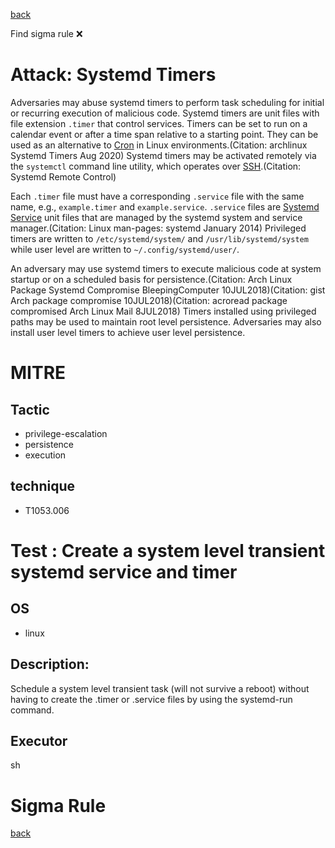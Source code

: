
[back](../index.md)

Find sigma rule :x: 

# Attack: Systemd Timers 

Adversaries may abuse systemd timers to perform task scheduling for initial or recurring execution of malicious code. Systemd timers are unit files with file extension <code>.timer</code> that control services. Timers can be set to run on a calendar event or after a time span relative to a starting point. They can be used as an alternative to [Cron](https://attack.mitre.org/techniques/T1053/003) in Linux environments.(Citation: archlinux Systemd Timers Aug 2020) Systemd timers may be activated remotely via the <code>systemctl</code> command line utility, which operates over [SSH](https://attack.mitre.org/techniques/T1021/004).(Citation: Systemd Remote Control)

Each <code>.timer</code> file must have a corresponding <code>.service</code> file with the same name, e.g., <code>example.timer</code> and <code>example.service</code>. <code>.service</code> files are [Systemd Service](https://attack.mitre.org/techniques/T1543/002) unit files that are managed by the systemd system and service manager.(Citation: Linux man-pages: systemd January 2014) Privileged timers are written to <code>/etc/systemd/system/</code> and <code>/usr/lib/systemd/system</code> while user level are written to <code>~/.config/systemd/user/</code>.

An adversary may use systemd timers to execute malicious code at system startup or on a scheduled basis for persistence.(Citation: Arch Linux Package Systemd Compromise BleepingComputer 10JUL2018)(Citation: gist Arch package compromise 10JUL2018)(Citation: acroread package compromised Arch Linux Mail 8JUL2018) Timers installed using privileged paths may be used to maintain root level persistence. Adversaries may also install user level timers to achieve user level persistence.

# MITRE
## Tactic
  - privilege-escalation
  - persistence
  - execution


## technique
  - T1053.006


# Test : Create a system level transient systemd service and timer
## OS
  - linux


## Description:
Schedule a system level transient task (will not survive a reboot) without having to create the .timer or .service files by using the systemd-run command. 


## Executor
sh

# Sigma Rule


[back](../index.md)
